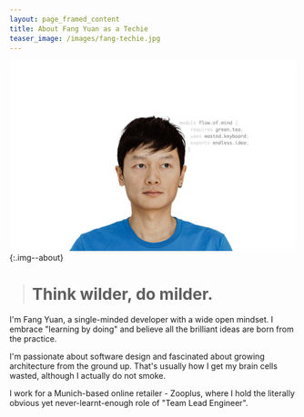 ```yaml
---
layout: page_framed_content
title: About Fang Yuan as a Techie
teaser_image: /images/fang-techie.jpg
---
```


![](/images/fang-techie.jpg){:.img--about}

> # Think wilder, do milder.

I'm Fang Yuan, a single-minded developer with a wide open mindset. I embrace "learning by doing" and
believe all the brilliant ideas are born from the practice.

I'm passionate about software design and fascinated about growing architecture from the ground up.
That's usually how I get my brain cells wasted, although I actually do not smoke.

I work for a Munich-based online retailer - Zooplus, where I hold the literally obvious yet
never-learnt-enough role of "Team Lead Engineer".
